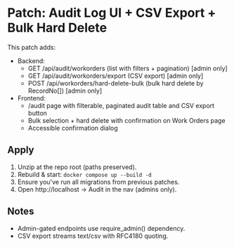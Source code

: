 Patch: Audit Log UI + CSV Export + Bulk Hard Delete
===================================================
This patch adds:
  - Backend:
    * GET /api/audit/workorders (list with filters + pagination) [admin only]
    * GET /api/audit/workorders/export (CSV export) [admin only]
    * POST /api/workorders/hard-delete-bulk (bulk hard delete by RecordNo[]) [admin only]
  - Frontend:
    * /audit page with filterable, paginated audit table and CSV export button
    * Bulk selection + hard delete with confirmation on Work Orders page
    * Accessible confirmation dialog

Apply
-----
1) Unzip at the repo root (paths preserved).
2) Rebuild & start: `docker compose up --build -d`
3) Ensure you've run all migrations from previous patches.
4) Open http://localhost → Audit in the nav (admins only).

Notes
-----
- Admin-gated endpoints use require_admin() dependency.
- CSV export streams text/csv with RFC4180 quoting.